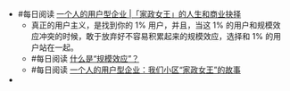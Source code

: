 - #每日阅读 [一个人的用户型企业 |「家政女王」的人生和商业抉择](https://juicing.today/juice/20220316)
	- 真正的用户主义，是找到你的 1% 用户，并且，当这 1% 的用户和规模效应冲突的时候，敢于放弃好不容易积累起来的规模效应，选择和 1% 的用户站在一起。
	- #每日阅读 [什么是“规模效应”？](https://mp.weixin.qq.com/s/5PKLdDxgR3IkC1wdJRfReQ)
	- #每日阅读 [一个人的用户型企业：我们小区“家政女王”的故事](https://mp.weixin.qq.com/s/6sQ51o_-nPbqkJCKMO1hJg)
-